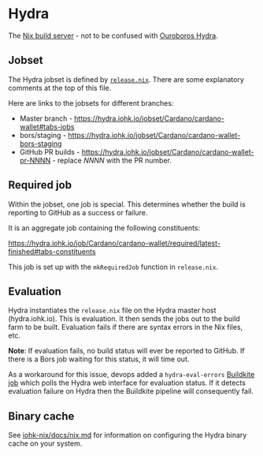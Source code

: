 # Hydra

The [Nix build server](https://github.com/NixOS/hydra) - not to be confused with [Ouroboros Hydra](https://eprint.iacr.org/2020/299).

## Jobset

The Hydra jobset is defined by [`release.nix`](https://github.com/input-output-hk/cardano-wallet/blob/master/release.nix). There are some explanatory comments at the top of this file.

Here are links to the jobsets for different branches:

* Master branch - https://hydra.iohk.io/jobset/Cardano/cardano-wallet#tabs-jobs
* bors/staging - https://hydra.iohk.io/jobset/Cardano/cardano-wallet-bors-staging
* GitHub PR builds - https://hydra.iohk.io/jobset/Cardano/cardano-wallet-pr-NNNN - replace _NNNN_ with the PR number.


## Required job

Within the jobset, one job is special. This determines whether the build is reporting to GitHub as a success or failure.

It is an aggregate job containing the following constituents:

https://hydra.iohk.io/job/Cardano/cardano-wallet/required/latest-finished#tabs-constituents

This job is set up with the `mkRequiredJob` function in `release.nix`.


## Evaluation

Hydra instantiates the `release.nix` file on the Hydra master host (hydra.iohk.io). This is evaluation. It then sends the jobs out to the build farm to be built. Evaluation fails if there are syntax errors in the Nix files, etc.

**Note**: If evaluation fails, no build status will ever be reported to GitHub. If there is a Bors job waiting for this status, it will time out. 

As a workaround for this issue, devops added a `hydra-eval-errors` [Buildkite job](https://buildkite.com/input-output-hk/cardano-wallet) which polls the Hydra web interface for evaluation status. If it detects evaluation failure on Hydra then the Buildkite pipeline will consequently fail.


## Binary cache

See [iohk-nix/docs/nix.md](https://github.com/input-output-hk/iohk-nix/blob/master/docs/nix.md) for information on configuring the Hydra binary cache on your system.
